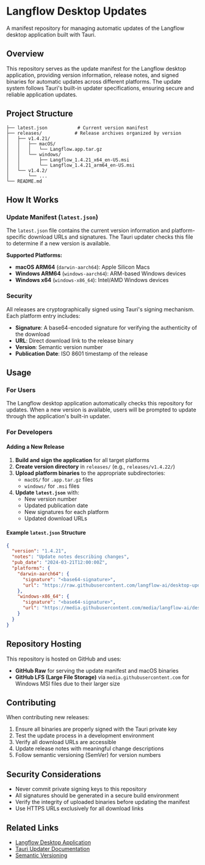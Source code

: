 # Langflow Desktop Updates

A manifest repository for managing automatic updates of the Langflow desktop application built with Tauri.

## Overview

This repository serves as the update manifest for the Langflow desktop application, providing version information, release notes, and signed binaries for automatic updates across different platforms. The update system follows Tauri's built-in updater specifications, ensuring secure and reliable application updates.

## Project Structure

```
├── latest.json           # Current version manifest
├── releases/            # Release archives organized by version
│   ├── v1.4.21/
│   │   ├── macOS/
│   │   │   └── Langflow.app.tar.gz
│   │   └── windows/
│   │       ├── Langflow_1.4.21_x64_en-US.msi
│   │       └── Langflow_1.4.21_arm64_en-US.msi
│   └── v1.4.2/
│       └── ...
└── README.md
```

## How It Works

### Update Manifest (`latest.json`)

The `latest.json` file contains the current version information and platform-specific download URLs and signatures. The Tauri updater checks this file to determine if a new version is available.

**Supported Platforms:**

- **macOS ARM64** (`darwin-aarch64`): Apple Silicon Macs
- **Windows ARM64** (`windows-aarch64`): ARM-based Windows devices
- **Windows x64** (`windows-x86_64`): Intel/AMD Windows devices

### Security

All releases are cryptographically signed using Tauri's signing mechanism. Each platform entry includes:

- **Signature**: A base64-encoded signature for verifying the authenticity of the download
- **URL**: Direct download link to the release binary
- **Version**: Semantic version number
- **Publication Date**: ISO 8601 timestamp of the release

## Usage

### For Users

The Langflow desktop application automatically checks this repository for updates. When a new version is available, users will be prompted to update through the application's built-in updater.

### For Developers

#### Adding a New Release

1. **Build and sign the application** for all target platforms
2. **Create version directory** in `releases/` (e.g., `releases/v1.4.22/`)
3. **Upload platform binaries** to the appropriate subdirectories:
   - `macOS/` for `.app.tar.gz` files
   - `windows/` for `.msi` files
4. **Update `latest.json`** with:
   - New version number
   - Updated publication date
   - New signatures for each platform
   - Updated download URLs

#### Example `latest.json` Structure

```json
{
  "version": "1.4.21",
  "notes": "Update notes describing changes",
  "pub_date": "2024-03-21T12:00:00Z",
  "platforms": {
    "darwin-aarch64": {
      "signature": "<base64-signature>",
      "url": "https://raw.githubusercontent.com/langflow-ai/desktop-updates/RELEASE/releases/v1.4.21/macOS/Langflow.app.tar.gz"
    },
    "windows-x86_64": {
      "signature": "<base64-signature>",
      "url": "https://media.githubusercontent.com/media/langflow-ai/desktop-updates/RELEASE/releases/v1.4.21/windows/Langflow_1.4.21_x64_en-US.msi"
    }
  }
}
```

## Repository Hosting

This repository is hosted on GitHub and uses:

- **GitHub Raw** for serving the update manifest and macOS binaries
- **GitHub LFS (Large File Storage)** via `media.githubusercontent.com` for Windows MSI files due to their larger size

## Contributing

When contributing new releases:

1. Ensure all binaries are properly signed with the Tauri private key
2. Test the update process in a development environment
3. Verify all download URLs are accessible
4. Update release notes with meaningful change descriptions
5. Follow semantic versioning (SemVer) for version numbers

## Security Considerations

- Never commit private signing keys to this repository
- All signatures should be generated in a secure build environment
- Verify the integrity of uploaded binaries before updating the manifest
- Use HTTPS URLs exclusively for all download links

## Related Links

- [Langflow Desktop Application](https://github.com/langflow-ai/langflow)
- [Tauri Updater Documentation](https://tauri.app/v1/guides/distribution/updater)
- [Semantic Versioning](https://semver.org/)
